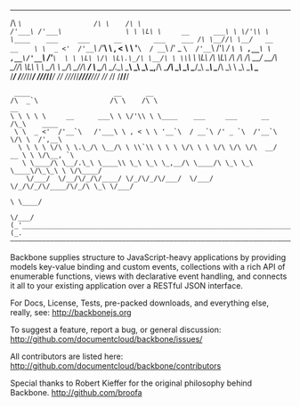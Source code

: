 
 ____                     __      __                                                   ___    ___                
/\  _`\                  /\ \    /\ \                                                /'___\ /'___\               
\ \ \L\ \     __      ___\ \ \/'\\ \ \____    ___     ___      __        ___    ___ /\ \__//\ \__/   __     __   
 \ \  _ <'  /'__`\   /'___\ \ , < \ \ '__`\  / __`\ /' _ `\  /'__`\     /'___\ / __`\ \ ,__\ \ ,__\/'__`\ /'__`\ 
  \ \ \L\ \/\ \L\.\_/\ \__/\ \ \\`\\ \ \L\ \/\ \L\ \/\ \/\ \/\  __/  __/\ \__//\ \L\ \ \ \_/\ \ \_/\  __//\  __/ 
   \ \____/\ \__/.\_\ \____\\ \_\ \_\ \_,__/\ \____/\ \_\ \_\ \____\/\_\ \____\ \____/\ \_\  \ \_\\ \____\ \____\
    \/___/  \/__/\/_/\/____/ \/_/\/_/\/___/  \/___/  \/_/\/_/\/____/\/_/\/____/\/___/  \/_/   \/_/ \/____/\/____/  


     ____                     __      __                                                 
    /\  _`\                  /\ \    /\ \                                   __           
    \ \ \ \ \     __      ___\ \ \/'\\ \ \____    ___     ___      __      /\_\    ____  
     \ \  _ <'  /'__`\   /'___\ \ , < \ \ '__`\  / __`\ /' _ `\  /'__`\    \/\ \  /',__\ 
      \ \ \ \ \/\ \ \.\_/\ \__/\ \ \\`\\ \ \ \ \/\ \ \ \/\ \/\ \/\  __/  __ \ \ \/\__, `\
       \ \____/\ \__/.\_\ \____\\ \_\ \_\ \_,__/\ \____/\ \_\ \_\ \____\/\_\_\ \ \/\____/
        \/___/  \/__/\/_/\/____/ \/_/\/_/\/___/  \/___/  \/_/\/_/\/____/\/_/\ \_\ \/___/ 
                                                                           \ \____/      
                                                                            \/___/       
    (_'_______________________________________________________________________________'_)
    (_.———————————————————————————————————————————————————————————————————————————————._)
                                               
                                              
Backbone supplies structure to JavaScript-heavy applications by providing models key-value binding and custom events, collections with a rich API of enumerable functions, views with declarative event handling, and connects it all to your existing application over a RESTful JSON interface.

For Docs, License, Tests, pre-packed downloads, and everything else, really, see:
http://backbonejs.org

To suggest a feature, report a bug, or general discussion:
http://github.com/documentcloud/backbone/issues/

All contributors are listed here:
http://github.com/documentcloud/backbone/contributors

Special thanks to Robert Kieffer for the original philosophy behind Backbone. 
http://github.com/broofa
